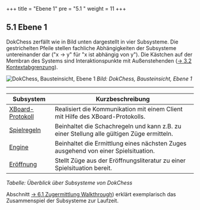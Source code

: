 +++
title = "Ebene 1"
pre = "5.1 "
weight = 11
+++

## 5.1	Ebene 1

DokChess zerfällt wie in Bild unten dargestellt in vier Subsysteme. Die gestrichelten Pfeile stellen fachliche Abhängigkeiten der Subsysteme untereinander dar ("x -> y" für "x ist abhängig von y"). Die Kästchen auf der Membran des Systems sind Interaktionspunkte mit Außenstehenden
([→ 3.2 Kontextabgrenzung](/03_kontextabgrenzung/02_technischer_kontext/)).

![DokChess, Bausteinsicht, Ebene 1](/images/Abb09_08_Bausteinsicht_Ebene1.png "DokChess, Bausteinsicht, Ebene 1")
*Bild: DokChess, Bausteinsicht, Ebene 1*

----

| Subsystem | Kurzbeschreibung |
|-----------|------------------|
| [XBoard-Protokoll](/05_bausteinsicht/02_xboard-protokoll/) | Realisiert die Kommunikation mit einem Client mit Hilfe des XBoard-Protokolls. |
| [Spielregeln](/05_bausteinsicht/03_spielregeln/) | Beinhaltet die Schachregeln und kann z.B. zu einer Stellung alle gültigen Züge ermitteln. |
| [Engine](/05_bausteinsicht/04_engine/) | Beinhaltet die Ermittlung eines nächsten Zuges ausgehend von einer Spielsituation. |
| [Eröffnung](/05_bausteinsicht/05_eroeffnung/) | Stellt Züge aus der Eröffnungsliteratur zu einer Spielsituation bereit.|
*Tabelle: Überblick über Subsysteme von DokChess*

Abschnitt [→ 6.1 Zugermittlung Walkthrough](/06_laufzeitsicht/01_zugermittlung/)) erklärt exemplarisch das Zusammenspiel der Subsysteme zur Laufzeit.
